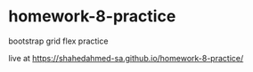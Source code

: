 # homework-8-practice
bootstrap grid flex practice

 live at https://shahedahmed-sa.github.io/homework-8-practice/
